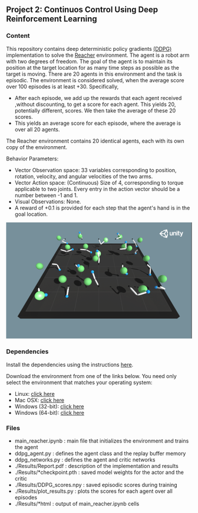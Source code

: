 
## Project 2: Continuos Control Using Deep Reinforcement Learning

### Content

This repository contains deep deterministic policy gradients [(DDPG)](https://arxiv.org/abs/1509.02971) implementation to solve the [Reacher](https://github.com/Unity-Technologies/ml-agents/blob/master/docs/Learning-Environment-Examples.md#reacher) environment. The agent is a robot arm with two degrees of freedom. The goal of the agent is to maintain its position at the target location for as many time steps as possible as the target is moving. There are 20 agents in this environment and the task is episodic.  The environment is considered solved, when the average score over 100 episodes is at least +30. Specifically,

* After each episode, we add up the rewards that each agent received ,without discounting, to get a score for each agent. This yields 20, potentially different, scores. We then take the average of these 20 scores.
* This yields an average score for each episode, where the average is over all 20 agents.

The Reacher environment contains 20 identical agents, each with its own copy of the environment.  

Behavior Parameters:
* Vector Observation space: 33 variables corresponding to position, rotation, velocity, and angular velocities of the two arms.
* Vector Action space: (Continuous) Size of 4, corresponding to torque applicable to two joints. Every entry in the action vector should be a number between -1 and 1.
* Visual Observations: None.
* A reward of +0.1 is provided for each step that the agent's hand is in the goal location. 


![reacher](reacher_environment.png)


### Dependencies

Install the dependencies using the instructions [here](https://github.com/eayvali/DeepRL).

Download the environment from one of the links below.  You need only select the environment that matches your operating system:
 - Linux: [click here](https://s3-us-west-1.amazonaws.com/udacity-drlnd/P2/Reacher/Reacher_Linux.zip)
 - Mac OSX: [click here](https://s3-us-west-1.amazonaws.com/udacity-drlnd/P2/Reacher/Reacher.app.zip)
 - Windows (32-bit): [click here](https://s3-us-west-1.amazonaws.com/udacity-drlnd/P2/Reacher/Reacher_Windows_x86.zip)
 - Windows (64-bit): [click here](https://s3-us-west-1.amazonaws.com/udacity-drlnd/P2/Reacher/Reacher_Windows_x86_64.zip)

### Files

* main_reacher.ipynb        : main file that initializes the environment and trains the agent
* ddpg_agent.py             : defines the agent class and the replay buffer memory
* ddpg_networks.py          : defines the agent and critic networks
* ./Results/Report.pdf      : description of the implementation and results
* ./Results/*checkpoint.pth : saved model weights for the actor and the critic
* ./Results/DDPG_scores.npy : saved episodic scores during training
* ./Results/plot_results.py : plots the scores for each agent over all episodes
* ./Results/*html           : output of main_reacher.ipynb cells

